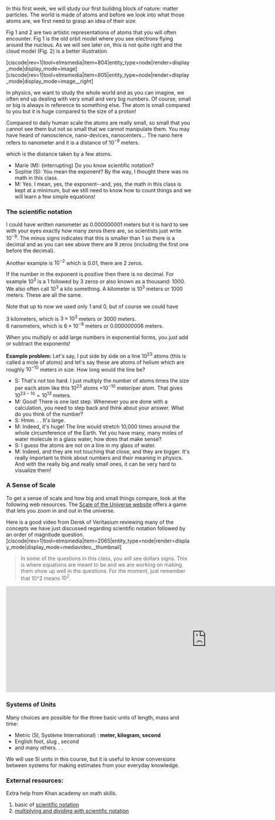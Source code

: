 In this first week, we will study our first building block of nature: matter particles. The world is made of atoms and before we look into what those atoms are, we first need to grasp an idea of their size.

Fig 1 and 2 are two artistic representations of atoms that you will often encounter. Fig 1 is the old orbit model where you see electrons flying around the nucleus. As we will see later on, this is not quite right and the cloud model (Fig. 2) is a better illustration.

[ciscode|rev=1|tool=elmsmedia|item=804|entity_type=node|render=display_mode|display_mode=image]
[ciscode|rev=1|tool=elmsmedia|item=805|entity_type=node|render=display_mode|display_mode=image__right]

In physics, we want to study the whole world and as you can imagine, we often end up dealing with very small and very big numbers. Of course, small or big is always in reference to something else. The atom is small compared to you but it is huge compared to the size of a proton!

Compared to daily human scale the atoms are really small, so small that you cannot see them but not so small that we cannot manipulate them. You may have heard of nanoscience, nano-devices, nanocenters... The nano here refers to nanometer and it is a distance of $10^{-9}$ meters.  
  
which is the distance taken by a few atoms.

- Marie (M): (interrupting) Do you know scientific notation?
- Sophie (S): You mean the exponent? By the way, I thought there was no math in this class.
- M: Yes. I mean, yes, the exponent--and, yes, the math in this class is kept at a minimum, but we still need to know how to count things and we will learn a few simple equations!

### The scientific notation


I could have written nanometer as 0.000000001 meters but it is hard to see with your eyes exactly how many zeros there are, so scientists just write $10^{-9}$. The minus signs indicates that this is smaller than 1 so there is a decimal and as you can see above there are 9 zeros (including the first one before the decimal).

Another example is $10^{-2}$ which is 0.01, there are 2 zeros.

If the number in the exponent is positive then there is no decimal. For example $10^3$ is a 1 followed by 3 zeros or also known as a thousand: 1000. We also often call $10^3$ a kilo something. A kilometer is $10^3$ meters or 1000 meters. These are all the same.

Note that up to now we used only 1 and 0, but of course we could have

3 kilometers, which is $3 \times 10^3$ meters or 3000 meters.  
6 nanometers, which is $6 \times 10^{-9}$ meters or 0.000000006 meters.

When you multiply or add large numbers in exponential forms, you just add or subtract the exponents!

**Example problem:** Let's say, I put side by side on a line $10^{23}$ atoms (this is called a mole of atoms) and let's say these are atoms of helium which are roughly $10^{-10}$ meters in size. How long would the line be?

- S: That's not too hard. I just multiply the number of atoms times the size per each atom like this $10^{23}$ atoms $\times 10^{−10}$ meter/per atom. That gives $10^{23−10}=10^{13}$ meters.
- M: Good! There is one last step. Whenever you are done with a calculation, you need to step back and think about your answer. What do you think of the number?
- S: Hmm. . . It's large.
- M: Indeed, it's huge! The line would stretch 10,000 times around the whole circumference of the Earth. Yet you have many, many moles of water molecule in a glass water, how does that make sense?
- S: I guess the atoms are not on a line in my glass of water.
- M: Indeed, and they are not touching that close, and they are bigger. It's really important to think about numbers and their meaning in physics. And with the really big and really small ones, it can be very hard to visualize them!

### A Sense of Scale

To get a sense of scale and how big and small things compare, look at the following web resources. The [ Scale of the Universe website](http://www.onemorelevel.com/game/scale_of_the_universe_2012) offers a game that lets you zoom in and out in the universe.

Here is a good video from Derek of Veritasium reviewing many of the concepts we have just discussed regarding scientific notation followed by an order of magnitude question.
[ciscode|rev=1|tool=elmsmedia|item=2065|entity_type=node|render=display_mode|display_mode=mediavideo__thumbnail]

> In some of the questions in this class, you will see dollars signs. This is where equations are meant to be and we are working on making them show up well in the questions. For the moment, just remember that 10^2 means $10^2$. 

<iframe src="https://h5p.org/h5p/embed/74441" width="1090" height="289" frameborder="0" allowfullscreen="allowfullscreen"></iframe><script src="https://h5p.org/sites/all/modules/h5p/library/js/h5p-resizer.js" charset="UTF-8"></script>

### Systems of Units

Many choices are possible for the three basic units of length, mass and time:

- Metric (SI, Système International) : **meter, kilogram, second**
- English foot, slug , second
- and many others. . .

We will use SI units in this course, but it is useful to know conversions between systems for making estimates from your everyday knowledge.

### External resources:

Extra help from Khan academy on math skills.

1. basic of [scientific notation](http://youtu.be/i6lfVUp5RW8)
2. [multiplying and dividing with scientific notation](http://youtu.be/497oIjqRPco)